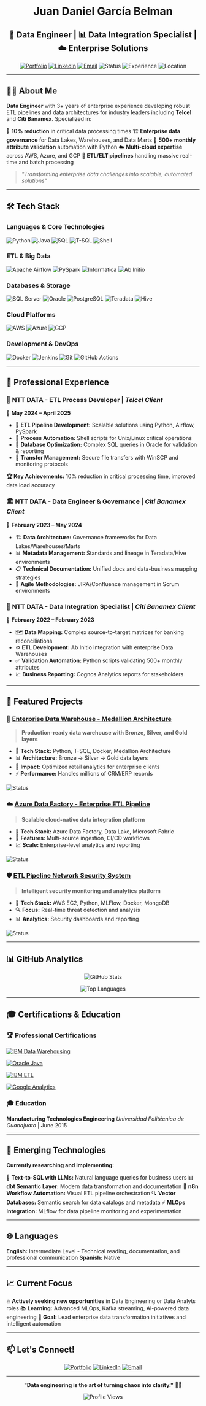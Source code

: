 <div align="center">

# Juan Daniel García Belman
## 🔧 Data Engineer | 📊 Data Integration Specialist | ☁️ Enterprise Solutions

[![Portfolio](https://img.shields.io/badge/Portfolio-Visit%20Now-blue?style=for-the-badge&logo=vercel)](https://danieljcvv-portfolio.vercel.app)
[![LinkedIn](https://img.shields.io/badge/LinkedIn-Connect-0077B5?style=for-the-badge&logo=linkedin)](https://www.linkedin.com/in/juan-daniel-garcía-belman-99a298aa)
[![Email](https://img.shields.io/badge/Email-Contact-D14836?style=for-the-badge&logo=gmail)](mailto:danielgb331@outlook.com)
![Status](https://img.shields.io/badge/Status-Actively%20seeking%20new%20opportunities-brightgreen?style=flat-square)
![Experience](https://img.shields.io/badge/Experience-3%2B%20Years-orange?style=flat-square)
![Location](https://img.shields.io/badge/Location-Celaya%20%7C%20Quer%C3%A9taro,%20M%C3%A9xico-red?style=flat-square)
</div>

---

## 👨‍💻 About Me

**Data Engineer** with 3+ years of enterprise experience developing robust ETL pipelines and data architectures for industry leaders including **Telcel** and **Citi Banamex**. Specialized in:

🚀 **10% reduction** in critical data processing times
🏗️ **Enterprise data governance** for Data Lakes, Warehouses, and Data Marts
🤖 **500+ monthly attribute validation** automation with Python
☁️ **Multi-cloud expertise** across AWS, Azure, and GCP
🔄 **ETL/ELT pipelines** handling massive real-time and batch processing

> *"Transforming enterprise data challenges into scalable, automated solutions"*

---

## 🛠️ Tech Stack

### **Languages & Core Technologies**
![Python](https://img.shields.io/badge/Python-3776AB?style=flat&logo=python&logoColor=white)
![Java](https://img.shields.io/badge/Java-ED8B00?style=flat&logo=openjdk&logoColor=white)
![SQL](https://img.shields.io/badge/SQL-025E8C?style=flat&logo=microsoft-sql-server&logoColor=white)
![T-SQL](https://img.shields.io/badge/T--SQL-CC2927?style=flat&logo=microsoft-sql-server&logoColor=white)
![Shell](https://img.shields.io/badge/Shell_Script-121011?style=flat&logo=gnu-bash&logoColor=white)

### **ETL & Big Data**
![Apache Airflow](https://img.shields.io/badge/Apache%20Airflow-017CEE?style=flat&logo=apache-airflow&logoColor=white)
![PySpark](https://img.shields.io/badge/PySpark-E25A1C?style=flat&logo=apache-spark&logoColor=white)
![Informatica](https://img.shields.io/badge/Informatica-FF6D00?style=flat&logo=informatica&logoColor=white)
![Ab Initio](https://img.shields.io/badge/Ab%20Initio-4B0082?style=flat&logoColor=white)

### **Databases & Storage**
![SQL Server](https://img.shields.io/badge/SQL%20Server-CC2927?style=flat&logo=microsoft-sql-server&logoColor=white)
![Oracle](https://img.shields.io/badge/Oracle-F80000?style=flat&logo=oracle&logoColor=white)
![PostgreSQL](https://img.shields.io/badge/PostgreSQL-316192?style=flat&logo=postgresql&logoColor=white)
![Teradata](https://img.shields.io/badge/Teradata-F37440?style=flat&logo=teradata&logoColor=white)
![Hive](https://img.shields.io/badge/Apache%20Hive-FDEE21?style=flat&logo=apache-hive&logoColor=black)

### **Cloud Platforms**
![AWS](https://img.shields.io/badge/AWS-232F3E?style=flat&logo=amazon-aws&logoColor=white)
![Azure](https://img.shields.io/badge/Microsoft%20Azure-0078D4?style=flat&logo=microsoft-azure&logoColor=white)
![GCP](https://img.shields.io/badge/Google%20Cloud-4285F4?style=flat&logo=google-cloud&logoColor=white)

### **Development & DevOps**
![Docker](https://img.shields.io/badge/Docker-2496ED?style=flat&logo=docker&logoColor=white)
![Jenkins](https://img.shields.io/badge/Jenkins-D24939?style=flat&logo=jenkins&logoColor=white)
![Git](https://img.shields.io/badge/Git-F05032?style=flat&logo=git&logoColor=white)
![GitHub Actions](https://img.shields.io/badge/GitHub%20Actions-2088FF?style=flat&logo=github-actions&logoColor=white)

---

## 💼 Professional Experience

### 🏢 **NTT DATA - ETL Process Developer** | *Telcel Client*
📅 **May 2024 – April 2025**

- 🔄 **ETL Pipeline Development:** Scalable solutions using Python, Airflow, PySpark
- 🤖 **Process Automation:** Shell scripts for Unix/Linux critical operations
- 🎯 **Database Optimization:** Complex SQL queries in Oracle for validation & reporting
- 📁 **Transfer Management:** Secure file transfers with WinSCP and monitoring protocols

**🏆 Key Achievements:** 10% reduction in critical processing time, improved data load accuracy

### 🏛️ **NTT DATA - Data Engineer & Governance** | *Citi Banamex Client*
📅 **February 2023 – May 2024**

- 🏗️ **Data Architecture:** Governance frameworks for Data Lakes/Warehouses/Marts
- 📊 **Metadata Management:** Standards and lineage in Teradata/Hive environments
- 📋 **Technical Documentation:** Unified docs and data-business mapping strategies
- 🔄 **Agile Methodologies:** JIRA/Confluence management in Scrum environments

### 🔗 **NTT DATA - Data Integration Specialist** | *Citi Banamex Client*
📅 **February 2022 – February 2023**

- 🗺️ **Data Mapping:** Complex source-to-target matrices for banking reconciliations
- ⚙️ **ETL Development:** Ab Initio integration with enterprise Data Warehouses
- ✅ **Validation Automation:** Python scripts validating 500+ monthly attributes
- 📈 **Business Reporting:** Cognos Analytics reports for stakeholders

---

## 🚀 Featured Projects

### 🏢 [Enterprise Data Warehouse - Medallion Architecture](https://github.com/Daniel-jcVv/modern-datawarehouse-project)
> **Production-ready data warehouse with Bronze, Silver, and Gold layers**

- 🔧 **Tech Stack:** Python, T-SQL, Docker, Medallion Architecture
- 📊 **Architecture:** Bronze → Silver → Gold data layers
- 🎯 **Impact:** Optimized retail analytics for enterprise clients
- ⚡ **Performance:** Handles millions of CRM/ERP records

![Status](https://img.shields.io/badge/Status-Production%20Ready-green?style=flat-square)

### ☁️ [Azure Data Factory - Enterprise ETL Pipeline](https://github.com/Daniel-jcVv/azure-etl-pipeline)
> **Scalable cloud-native data integration platform**

- 🔧 **Tech Stack:** Azure Data Factory, Data Lake, Microsoft Fabric
- 🚀 **Features:** Multi-source ingestion, CI/CD workflows
- 📈 **Scale:** Enterprise-level analytics and reporting

![Status](https://img.shields.io/badge/Status-In%20Development-orange?style=flat-square)

### 🛡️ [ETL Pipeline Network Security System](https://github.com/Daniel-jcVv/network-security-etl)
> **Intelligent security monitoring and analytics platform**

- 🔧 **Tech Stack:** AWS EC2, Python, MLFlow, Docker, MongoDB
- 🔍 **Focus:** Real-time threat detection and analysis
- 📊 **Analytics:** Security dashboards and reporting

![Status](https://img.shields.io/badge/Status-Planning-lightgray?style=flat-square)

---

## 📊 GitHub Analytics

<div align="center">

![GitHub Stats](https://github-readme-stats.vercel.app/api?username=Daniel-jcVv&show_icons=true&theme=dark&include_all_commits=true&count_private=true)

![Top Languages](https://github-readme-stats.vercel.app/api/top-langs/?username=Daniel-jcVv&layout=compact&theme=dark)

</div>

---

## 🎓 Certifications & Education

### 🏆 **Professional Certifications**

[![IBM Data Warehousing](https://img.shields.io/badge/IBM%20Data%20Warehousing%20Engineer-June%202024-0f62fe?style=flat-square&logo=ibm)](https://www.coursera.org/account/accomplishments/specialization/87W6HBAU3QDQ)

[![Oracle Java](https://img.shields.io/badge/Java%20Back--End%20Developer-July%202024-F80000?style=flat-square&logo=oracle)](https://app.aluracursos.com/degree/certificate/2a20416b-2197-41db-bfaf-900da6b73c98)

[![IBM ETL](https://img.shields.io/badge/ETL%20%26%20Data%20Pipelines-Jan%202023-0f62fe?style=flat-square&logo=ibm)](https://www.coursera.org/account/accomplishments/verify/QMZNBTZS4QMU)

[![Google Analytics](https://img.shields.io/badge/Google%20Data%20Analytics-June%202022-4285F4?style=flat-square&logo=google)](https://www.coursera.org/account/accomplishments/professional-cert/WLKVK7PBLVVU)

### 🎓 **Education**
**Manufacturing Technologies Engineering**
*Universidad Politécnica de Guanajuato* | June 2015

---

## 🔬 Emerging Technologies

**Currently researching and implementing:**

🤖 **Text-to-SQL with LLMs:** Natural language queries for business users
📊 **dbt Semantic Layer:** Modern data transformation and documentation
🎨 **n8n Workflow Automation:** Visual ETL pipeline orchestration
🔍 **Vector Databases:** Semantic search for data catalogs and metadata
⚡ **MLOps Integration:** MLflow for data pipeline monitoring and experimentation

---

## 🌐 Languages

**English:** Intermediate Level - Technical reading, documentation, and professional communication
**Spanish:** Native

---

## 📈 Current Focus

🔥 **Actively seeking new opportunities** in Data Engineering or Data Analyts roles
📚 **Learning:** Advanced MLOps, Kafka streaming, AI-powered data engineering
🎯 **Goal:** Lead enterprise data transformation initiatives and intelligent automation

---

## 📫 Let's Connect!

<div align="center">

[![Portfolio](https://img.shields.io/badge/🌐%20Portfolio-Visit%20Now-blue?style=for-the-badge)](https://danieljcvv-portfolio.vercel.app)
[![LinkedIn](https://img.shields.io/badge/💼%20LinkedIn-Connect-0077B5?style=for-the-badge)](https://www.linkedin.com/in/juan-daniel-garcía-belman-99a298aa)
[![Email](https://img.shields.io/badge/📧%20Email-Contact-D14836?style=for-the-badge)](mailto:danielgb331@outlook.com)

</div>

---

<div align="center">

**"Data engineering is the art of turning chaos into clarity."** 🔄✨

![Profile Views](https://komarev.com/ghpvc/?username=Daniel-jcVv&color=brightgreen&style=flat-square)

</div>
